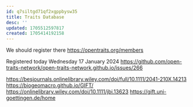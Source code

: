 ```yaml
---
id: q7siltgd71qf2xgppbysw35
title: Traits Database
desc: ''
updated: 1705512597817
created: 1705414192158
---
```



We should register there https://opentraits.org/members

Registered today Wednesday 17 January 2024 https://github.com/open-traits-network/open-traits-network.github.io/issues/266



https://besjournals.onlinelibrary.wiley.com/doi/full/10.1111/2041-210X.14213
https://biogeomacro.github.io/GIFT/
https://onlinelibrary.wiley.com/doi/10.1111/jbi.13623
https://gift.uni-goettingen.de/home

